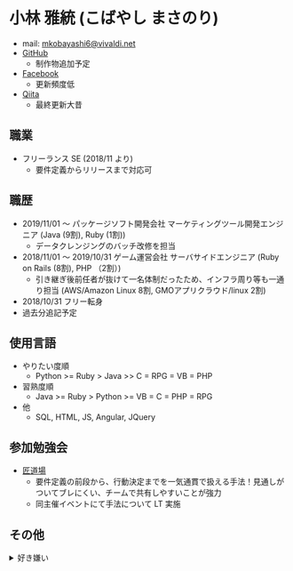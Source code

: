 # 小林 雅統 (こばやし まさのり)
- mail: [mkobayashi6@vivaldi.net](mailto:mkobayashi6@vivaldi.net)
- [GitHub](https://github.com/mkobayashi6)
    - 制作物追加予定
- [Facebook](https://ja-jp.facebook.com/people/%E5%B0%8F%E6%9E%97%E9%9B%85%E7%B5%B1/100009338638527)
    - 更新頻度低
- [Qiita](https://qiita.com/mkoba_6)
    - 最終更新大昔

## 職業
-  フリーランス SE (2018/11 より)
    - 要件定義からリリースまで対応可 

## 職歴
- 2019/11/01 〜 パッケージソフト開発会社 マーケティングツール開発エンジニア (Java (9割), Ruby (1割))
  - データクレンジングのバッチ改修を担当
- 2018/11/01 〜 2019/10/31 ゲーム運営会社 サーバサイドエンジニア (Ruby on Rails (8割), PHP （2割）)
  - 引き継ぎ後前任者が抜けて一名体制だったため、インフラ周り等も一通り担当 (AWS/Amazon Linux 8割, GMOアプリクラウド/linux 2割)
- 2018/10/31 フリー転身
- 過去分追記予定

## 使用言語
- やりたい度順
  - Python >= Ruby > Java >> C = RPG = VB = PHP
- 習熟度順
  - Java >= Ruby > Python >= VB = C = PHP = RPG
- 他
  - SQL, HTML, JS, Angular, JQuery

## 参加勉強会
- [匠道場](http://www.takumi-businessplace.co.jp/takumi-method/practice/experience.html)
  - 要件定義の前段から、行動決定までを一気通貫で扱える手法！見通しがついてブレにくい、チームで共有しやすいことが強力
  - 同主催イベントにて手法について LT 実施

## その他
<details>
    <summary>
        好き嫌い
    </summary>

- 好きなこと
  - 効率化・改善
  - スキルの高い人
  - アドバイス・注意がうまい人
  - 競争
  - 工夫がいのある仕事
  - 食事 (特にお米)
- 嫌いなこと
  - 不必要な反復作業
  - 道の通行の流れが滞ること
  - 一時的で不自然なブーム
- 好きな言葉
  - 足るを知らず
  - 死ななきゃ安い
  - 負けに不思議の負けなし
- 嫌いな言葉
  - 優先席
- 好きな映画
  - クレイマー・クレイマー
- 好きな小説
  - 風の果て
  - 皇国の守護者
- つまらなかった小説
  - 封神演義 (純粋に現代伝奇とエンタテインメント性を比較すると)
- 好きな音楽
  - 安全地帯
  - 中森明菜
  - THE YELLOW MONKEY
  - 東京スカパラダイス
  - 平沢進
  - 澤野弘之
  - NO USE FOR A NAME
  - NO FUN AT ALL
  - Linkin Park
- 好きな BGM
  - 古代祐三
  - 伊藤賢治
  - 浜渦正志
  - 下村陽子
  - 渡辺宙明
- 好きな選手
  - マイティ・モー
  - バダ・ハリ
  - 錦織圭
  - ときど
  - Justin Wong
  - Ceros
</details>

<!-- Global site tag (gtag.js) - Google Analytics -->
<script async src="https://www.googletagmanager.com/gtag/js?id=UA-154365387-1"></script>
<script>
  window.dataLayer = window.dataLayer || [];
  function gtag(){dataLayer.push(arguments);}
  gtag('js', new Date());

  gtag('config', 'UA-154365387-1');
</script>
